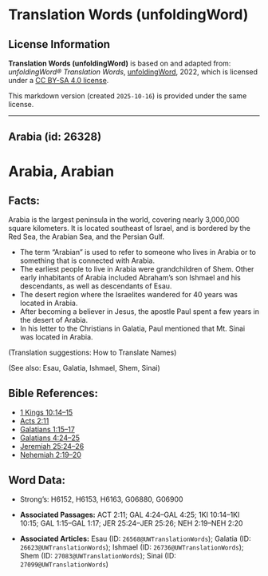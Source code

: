 # Translation Words (unfoldingWord)

## License Information

**Translation Words (unfoldingWord)** is based on and adapted from: _unfoldingWord® Translation Words_, [unfoldingWord](https://unfoldingword.org/utw), 2022, which is licensed under a [CC BY-SA 4.0 license](https://creativecommons.org/licenses/by-sa/4.0/legalcode.en).

This markdown version (created `2025-10-16`) is provided under the same license.



--------------------------------

## Arabia (id: 26328)

Arabia, Arabian
===============

Facts:
------

Arabia is the largest peninsula in the world, covering nearly 3,000,000 square kilometers. It is located southeast of Israel, and is bordered by the Red Sea, the Arabian Sea, and the Persian Gulf.

* The term “Arabian” is used to refer to someone who lives in Arabia or to something that is connected with Arabia.
* The earliest people to live in Arabia were grandchildren of Shem. Other early inhabitants of Arabia included Abraham’s son Ishmael and his descendants, as well as descendants of Esau.
* The desert region where the Israelites wandered for 40 years was located in Arabia.
* After becoming a believer in Jesus, the apostle Paul spent a few years in the desert of Arabia.
* In his letter to the Christians in Galatia, Paul mentioned that Mt. Sinai was located in Arabia.

(Translation suggestions: How to Translate Names)

(See also: Esau, Galatia, Ishmael, Shem, Sinai)

Bible References:
-----------------

* [1 Kings 10:14–15](https://ref.ly/1Kgs10:14-1Kgs10:15)
* [Acts 2:11](https://ref.ly/Acts2:11)
* [Galatians 1:15–17](https://ref.ly/Gal1:15-Gal1:17)
* [Galatians 4:24–25](https://ref.ly/Gal4:24-Gal4:25)
* [Jeremiah 25:24–26](https://ref.ly/Jer25:24-Jer25:26)
* [Nehemiah 2:19–20](https://ref.ly/Neh2:19-Neh2:20)

Word Data:
----------

* Strong’s: H6152, H6153, H6163, G06880, G06900

* **Associated Passages:** ACT 2:11; GAL 4:24–GAL 4:25; 1KI 10:14–1KI 10:15; GAL 1:15–GAL 1:17; JER 25:24–JER 25:26; NEH 2:19–NEH 2:20
* **Associated Articles:** Esau (ID: `26568@UWTranslationWords`); Galatia (ID: `26623@UWTranslationWords`); Ishmael (ID: `26736@UWTranslationWords`); Shem (ID: `27083@UWTranslationWords`); Sinai (ID: `27099@UWTranslationWords`)

